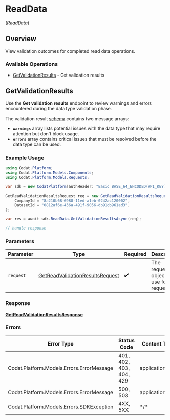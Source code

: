 # ReadData
(*ReadData*)

## Overview

View validation outcomes for completed read data operations.

### Available Operations

* [GetValidationResults](#getvalidationresults) - Get validation results

## GetValidationResults

Use the **Get validation results** endpoint to review warnings and errors encountered during the data type validation phase.

The validation result [schema](https://docs.codat.io/platform-api#/schemas/ValidationResult) contains two message arrays:

- **`warnings`** array lists potential issues with the data type that may require attention but don't block usage.
- **`errors`** array contains critical issues that must be resolved before the data type can be used.

### Example Usage

<!-- UsageSnippet language="csharp" operationID="get-read-validation-results" method="get" path="/companies/{companyId}/sync/{datasetId}/validation" -->
```csharp
using Codat.Platform;
using Codat.Platform.Models.Components;
using Codat.Platform.Models.Requests;

var sdk = new CodatPlatform(authHeader: "Basic BASE_64_ENCODED(API_KEY)");

GetReadValidationResultsRequest req = new GetReadValidationResultsRequest() {
    CompanyId = "8a210b68-6988-11ed-a1eb-0242ac120002",
    DatasetId = "0812af6e-436a-491f-9056-db91cb961ad3",
};

var res = await sdk.ReadData.GetValidationResultsAsync(req);

// handle response
```

### Parameters

| Parameter                                                                                   | Type                                                                                        | Required                                                                                    | Description                                                                                 |
| ------------------------------------------------------------------------------------------- | ------------------------------------------------------------------------------------------- | ------------------------------------------------------------------------------------------- | ------------------------------------------------------------------------------------------- |
| `request`                                                                                   | [GetReadValidationResultsRequest](../../Models/Requests/GetReadValidationResultsRequest.md) | :heavy_check_mark:                                                                          | The request object to use for the request.                                                  |

### Response

**[GetReadValidationResultsResponse](../../Models/Requests/GetReadValidationResultsResponse.md)**

### Errors

| Error Type                                | Status Code                               | Content Type                              |
| ----------------------------------------- | ----------------------------------------- | ----------------------------------------- |
| Codat.Platform.Models.Errors.ErrorMessage | 401, 402, 403, 404, 429                   | application/json                          |
| Codat.Platform.Models.Errors.ErrorMessage | 500, 503                                  | application/json                          |
| Codat.Platform.Models.Errors.SDKException | 4XX, 5XX                                  | \*/\*                                     |